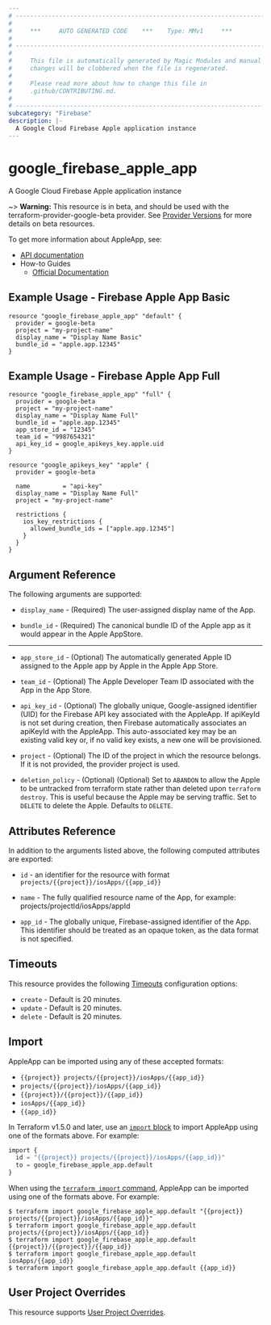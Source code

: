 ```yaml
---
# ----------------------------------------------------------------------------
#
#     ***     AUTO GENERATED CODE    ***    Type: MMv1     ***
#
# ----------------------------------------------------------------------------
#
#     This file is automatically generated by Magic Modules and manual
#     changes will be clobbered when the file is regenerated.
#
#     Please read more about how to change this file in
#     .github/CONTRIBUTING.md.
#
# ----------------------------------------------------------------------------
subcategory: "Firebase"
description: |-
  A Google Cloud Firebase Apple application instance
---
```


# google_firebase_apple_app

A Google Cloud Firebase Apple application instance

~> **Warning:** This resource is in beta, and should be used with the terraform-provider-google-beta provider.
See [Provider Versions](https://terraform.io/docs/providers/google/guides/provider_versions.html) for more details on beta resources.

To get more information about AppleApp, see:

* [API documentation](https://firebase.google.com/docs/reference/firebase-management/rest/v1beta1/projects.iosApps)
* How-to Guides
    * [Official Documentation](https://firebase.google.com/docs/ios/setup)

## Example Usage - Firebase Apple App Basic


```hcl
resource "google_firebase_apple_app" "default" {
  provider = google-beta
  project = "my-project-name"
  display_name = "Display Name Basic"
  bundle_id = "apple.app.12345"
}
```
## Example Usage - Firebase Apple App Full


```hcl
resource "google_firebase_apple_app" "full" {
  provider = google-beta
  project = "my-project-name"
  display_name = "Display Name Full"
  bundle_id = "apple.app.12345"
  app_store_id = "12345"
  team_id = "9987654321"
  api_key_id = google_apikeys_key.apple.uid
}

resource "google_apikeys_key" "apple" {
  provider = google-beta

  name         = "api-key"
  display_name = "Display Name Full"
  project = "my-project-name"
  
  restrictions {
    ios_key_restrictions {
      allowed_bundle_ids = ["apple.app.12345"]
    }
  }
}
```

## Argument Reference

The following arguments are supported:


* `display_name` -
  (Required)
  The user-assigned display name of the App.

* `bundle_id` -
  (Required)
  The canonical bundle ID of the Apple app as it would appear in the Apple AppStore.


- - -


* `app_store_id` -
  (Optional)
  The automatically generated Apple ID assigned to the Apple app by Apple in the Apple App Store.

* `team_id` -
  (Optional)
  The Apple Developer Team ID associated with the App in the App Store.

* `api_key_id` -
  (Optional)
  The globally unique, Google-assigned identifier (UID) for the Firebase API key associated with the AppleApp.
  If apiKeyId is not set during creation, then Firebase automatically associates an apiKeyId with the AppleApp.
  This auto-associated key may be an existing valid key or, if no valid key exists, a new one will be provisioned.

* `project` - (Optional) The ID of the project in which the resource belongs.
    If it is not provided, the provider project is used.

* `deletion_policy` - (Optional) (Optional) Set to `ABANDON` to allow the Apple to be untracked from terraform state
rather than deleted upon `terraform destroy`. This is useful because the Apple may be
serving traffic. Set to `DELETE` to delete the Apple. Defaults to `DELETE`.



## Attributes Reference

In addition to the arguments listed above, the following computed attributes are exported:

* `id` - an identifier for the resource with format `projects/{{project}}/iosApps/{{app_id}}`

* `name` -
  The fully qualified resource name of the App, for example:
  projects/projectId/iosApps/appId

* `app_id` -
  The globally unique, Firebase-assigned identifier of the App.
  This identifier should be treated as an opaque token, as the data format is not specified.


## Timeouts

This resource provides the following
[Timeouts](https://developer.hashicorp.com/terraform/plugin/sdkv2/resources/retries-and-customizable-timeouts) configuration options:

- `create` - Default is 20 minutes.
- `update` - Default is 20 minutes.
- `delete` - Default is 20 minutes.

## Import


AppleApp can be imported using any of these accepted formats:

* `{{project}} projects/{{project}}/iosApps/{{app_id}}`
* `projects/{{project}}/iosApps/{{app_id}}`
* `{{project}}/{{project}}/{{app_id}}`
* `iosApps/{{app_id}}`
* `{{app_id}}`


In Terraform v1.5.0 and later, use an [`import` block](https://developer.hashicorp.com/terraform/language/import) to import AppleApp using one of the formats above. For example:

```tf
import {
  id = "{{project}} projects/{{project}}/iosApps/{{app_id}}"
  to = google_firebase_apple_app.default
}
```

When using the [`terraform import` command](https://developer.hashicorp.com/terraform/cli/commands/import), AppleApp can be imported using one of the formats above. For example:

```
$ terraform import google_firebase_apple_app.default "{{project}} projects/{{project}}/iosApps/{{app_id}}"
$ terraform import google_firebase_apple_app.default projects/{{project}}/iosApps/{{app_id}}
$ terraform import google_firebase_apple_app.default {{project}}/{{project}}/{{app_id}}
$ terraform import google_firebase_apple_app.default iosApps/{{app_id}}
$ terraform import google_firebase_apple_app.default {{app_id}}
```

## User Project Overrides

This resource supports [User Project Overrides](https://registry.terraform.io/providers/hashicorp/google/latest/docs/guides/provider_reference#user_project_override).
